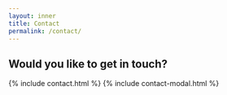 ```yaml
---
layout: inner
title: Contact
permalink: /contact/
---
```


## Would you like to get in touch?

{% include contact.html %}
{% include contact-modal.html %}
